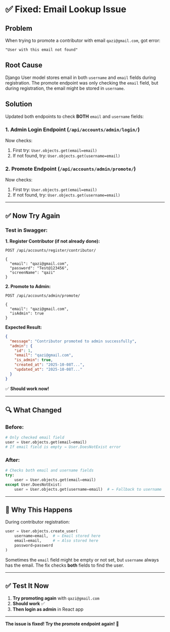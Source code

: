 # ✅ Fixed: Email Lookup Issue

## Problem
When trying to promote a contributor with email `qazi@gmail.com`, got error:
```
"User with this email not found"
```

## Root Cause
Django User model stores email in both `username` and `email` fields during registration.
The promote endpoint was only checking the `email` field, but during registration, the email might be stored in `username`.

## Solution
Updated both endpoints to check **BOTH** `email` and `username` fields:

### **1. Admin Login Endpoint** (`/api/accounts/admin/login/`)
Now checks:
1. First try: `User.objects.get(email=email)`
2. If not found, try: `User.objects.get(username=email)`

### **2. Promote Endpoint** (`/api/accounts/admin/promote/`)
Now checks:
1. First try: `User.objects.get(email=email)`
2. If not found, try: `User.objects.get(username=email)`

---

## ✅ Now Try Again

### **Test in Swagger:**

**1. Register Contributor (if not already done):**
```
POST /api/accounts/register/contributor/

{
  "email": "qazi@gmail.com",
  "password": "Test@123456",
  "screenName": "qazi"
}
```

**2. Promote to Admin:**
```
POST /api/accounts/admin/promote/

{
  "email": "qazi@gmail.com",
  "isAdmin": true
}
```

**Expected Result:**
```json
{
  "message": "Contributor promoted to admin successfully",
  "admin": {
    "id": 1,
    "email": "qazi@gmail.com",
    "is_admin": true,
    "created_at": "2025-10-08T...",
    "updated_at": "2025-10-08T..."
  }
}
```

✅ **Should work now!**

---

## 🔍 What Changed

### **Before:**
```python
# Only checked email field
user = User.objects.get(email=email)
# If email field is empty → User.DoesNotExist error
```

### **After:**
```python
# Checks both email and username fields
try:
    user = User.objects.get(email=email)
except User.DoesNotExist:
    user = User.objects.get(username=email)  # ← Fallback to username
```

---

## 📝 Why This Happens

During contributor registration:
```python
user = User.objects.create_user(
    username=email,  # ← Email stored here
    email=email,     # ← Also stored here
    password=password
)
```

Sometimes the `email` field might be empty or not set, but `username` always has the email.
The fix checks **both** fields to find the user.

---

## ✅ Test It Now

1. **Try promoting again** with `qazi@gmail.com`
2. **Should work** ✅
3. **Then login as admin** in React app

---

**The issue is fixed! Try the promote endpoint again!** 🎉

